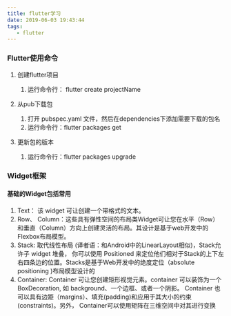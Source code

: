 ```yaml
---
title: flutter学习
date: 2019-06-03 19:43:44
tags:
   - flutter
---
```


### Flutter使用命令
1. 创建flutter项目
   1. 运行命令行： flutter create projectName

2. 从pub下载包
   1. 打开 pubspec.yaml 文件，然后在dependencies下添加需要下载的包名
   2. 运行命令行：flutter packages get

3. 更新包的版本
   1. 运行命令行：flutter packages upgrade


### Widget框架
#### 基础的Widget包括常用
1. Text： 该 widget 可让创建一个带格式的文本。
2. Row、 Column：这些具有弹性空间的布局类Widget可让您在水平（Row）和垂直（Column）方向上创建灵活的布局。其设计是基于web开发中的Flexbox布局模型。
3. Stack:  取代线性布局 (译者语：和Android中的LinearLayout相似)，Stack允许子 widget 堆叠， 你可以使用 Positioned 来定位他们相对于Stack的上下左右四条边的位置。Stacks是基于Web开发中的绝度定位（absolute positioning )布局模型设计的
4. Container: Container 可让您创建矩形视觉元素。container 可以装饰为一个BoxDecoration, 如 background、一个边框、或者一个阴影。 Container 也可以具有边距（margins）、填充(padding)和应用于其大小的约束(constraints)。另外， Container可以使用矩阵在三维空间中对其进行变换 